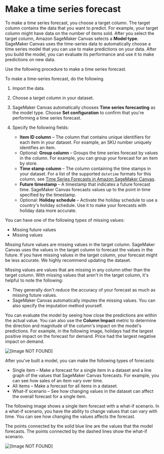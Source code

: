# Make a time series forecast<a name="canvas-make-time-series-forecast"></a>

To make a time series forecast, you choose a target column\. The target column contains the data that you want to predict\. For example, your target column might have data on the number of items sold\. After you select the target column, Amazon SageMaker Canvas selects a **Model type**\. SageMaker Canvas uses the time\-series data to automatically choose a time series model that you can use to make predictions on your data\. After you build the model, you can evaluate its performance and use it to make predictions on new data\.

Use the following procedure to make a time series forecast\.

To make a time\-series forecast, do the following\.

1. Import the data\.

1. Choose a target column in your dataset\.

1. SageMaker Canvas automatically chooses **Time series forecasting** as the model type\. Choose **Set configuration** to confirm that you're performing a time series forecast\.

1. Specify the following fields:
   + **Item ID column** – The column that contains unique identifiers for each item in your dataset\. For example, an SKU number uniquely identifies an item\.
   + Optional: **Group column** – Groups the time series forecast by values in the column\. For example, you can group your forecast for an item by store\.
   + **Time stamp column** – The column containing the time stamps in your dataset\. For a list of the supported `datetime` formats for this column, see [Time Series Forecasts in Amazon SageMaker Canvas](canvas-time-series.md)\.
   + **Future timestamp** – A timestamp that indicates a future forecast time\. SageMaker Canvas forecasts values up to the point in time specified by the timestamp\.
   + Optional: **Holiday schedule** – Activate the holiday schedule to use a country's holiday schedule\. Use it to make your forecasts with holiday data more accurate\.

You can have one of the following types of missing values:
+ Missing future values
+ Missing values

Missing future values are missing values in the target column\. SageMaker Canvas uses the values in the target column to forecast the values in the future\. If you have missing values in the target column, your forecast might be less accurate\. We highly recommend updating the dataset\.

Missing values are values that are missing in any column other than the target column\. With missing values that aren't in the target column, it's helpful to note the following:
+ They generally don't reduce the accuracy of your forecast as much as missing future values\.
+ SageMaker Canvas automatically imputes the missing values\. You can also specify the imputation method yourself\.

You can evaluate the model by seeing how close the predictions are within the actual value\. You can also use the **Column Impact** metric to determine the direction and magnitude of the column's impact on the model's predictions\. For example, in the following image, holidays had the largest positive impact on the forecast for demand\. Price had the largest negative impact on demand\.

![\[Image NOT FOUND\]](http://docs.aws.amazon.com/sagemaker/latest/dg/images/studio/canvas/canvas-forecast/predictions-zero-state.png)

After you've built a model, you can make the following types of forecasts:
+ Single item – Make a forecast for a single item in a dataset and a line graph of the values that SageMaker Canvas forecasts\. For example, you can see how sales of an item vary over time\.
+ All items – Make a forecast for all items in a dataset\.
+ What\-if scenario – See how changing values in the dataset can affect the overall forecast for a single item\.

The following image shows a single item forecast with a what\-if scenario\. In a what\-if scenario, you have the ability to change values that can vary with time\. You can see how changing the values affects the forecast\.

The points connected by the solid blue line are the values that the model forecasts\. The points connected by the dashed lines show the what\-if scenario\.

![\[Image NOT FOUND\]](http://docs.aws.amazon.com/sagemaker/latest/dg/images/studio/canvas/canvas-forecast/canvas-what-if.png)